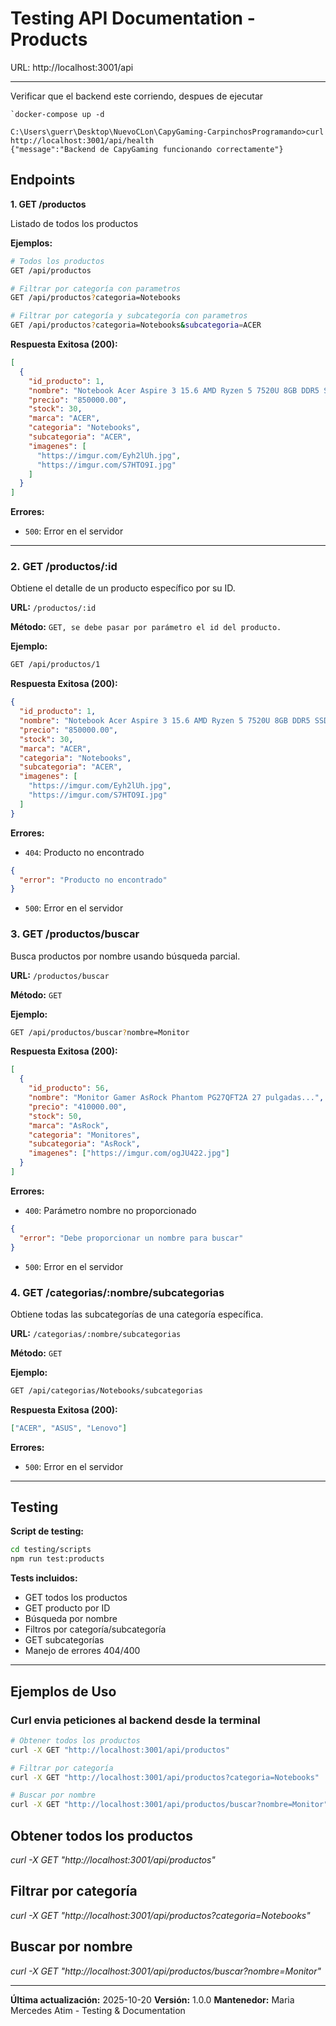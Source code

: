 # Testing API Documentation - Products

URL: http://localhost:3001/api

---

Verificar que el backend este corriendo, despues de ejecutar

```
`docker-compose up -d

C:\Users\guerr\Desktop\NuevoCLon\CapyGaming-CarpinchosProgramando>curl http://localhost:3001/api/health
{"message":"Backend de CapyGaming funcionando correctamente"}
```

## Endpoints

**1. GET /productos**

Listado de todos los productos

**Ejemplos:**

```bash
# Todos los productos
GET /api/productos

# Filtrar por categoría con parametros
GET /api/productos?categoria=Notebooks

# Filtrar por categoría y subcategoría con parametros
GET /api/productos?categoria=Notebooks&subcategoria=ACER
```

**Respuesta Exitosa (200):**

```json
[
  {
    "id_producto": 1,
    "nombre": "Notebook Acer Aspire 3 15.6 AMD Ryzen 5 7520U 8GB DDR5 SSD 512GB",
    "precio": "850000.00",
    "stock": 30,
    "marca": "ACER",
    "categoria": "Notebooks",
    "subcategoria": "ACER",
    "imagenes": [
      "https://imgur.com/Eyh2lUh.jpg",
      "https://imgur.com/S7HTO9I.jpg"
    ]
  }
]
```

**Errores:**

- `500`: Error en el servidor


---

### 2. GET /productos/:id

Obtiene el detalle de un producto específico por su ID.

**URL:** `/productos/:id`

**Método:** `GET, se debe pasar por parámetro el id del producto.`

**Ejemplo:**

```bash
GET /api/productos/1
```

**Respuesta Exitosa (200):**

```json
{
  "id_producto": 1,
  "nombre": "Notebook Acer Aspire 3 15.6 AMD Ryzen 5 7520U 8GB DDR5 SSD 512GB",
  "precio": "850000.00",
  "stock": 30,
  "marca": "ACER",
  "categoria": "Notebooks",
  "subcategoria": "ACER",
  "imagenes": [
    "https://imgur.com/Eyh2lUh.jpg",
    "https://imgur.com/S7HTO9I.jpg"
  ]
}
```


**Errores:**

- `404`: Producto no encontrado

```json
{
  "error": "Producto no encontrado"
}
```

- `500`: Error en el servidor

### 3. GET /productos/buscar

Busca productos por nombre usando búsqueda parcial.

**URL:** `/productos/buscar`

**Método:** `GET`

**Ejemplo:**

```bash
GET /api/productos/buscar?nombre=Monitor
```

**Respuesta Exitosa (200):**

```json
[
  {
    "id_producto": 56,
    "nombre": "Monitor Gamer AsRock Phantom PG27QFT2A 27 pulgadas...",
    "precio": "410000.00",
    "stock": 50,
    "marca": "AsRock",
    "categoria": "Monitores",
    "subcategoria": "AsRock",
    "imagenes": ["https://imgur.com/ogJU422.jpg"]
  }
]
```


**Errores:**

- `400`: Parámetro nombre no proporcionado

```json
{
  "error": "Debe proporcionar un nombre para buscar"
}
```

- `500`: Error en el servidor

### 4. GET /categorias/:nombre/subcategorias

Obtiene todas las subcategorías de una categoría específica.

**URL:** `/categorias/:nombre/subcategorias`

**Método:** `GET`

**Ejemplo:**

```bash
GET /api/categorias/Notebooks/subcategorias
```

**Respuesta Exitosa (200):**

```json
["ACER", "ASUS", "Lenovo"]
```


**Errores:**

- `500`: Error en el servidor

---

## Testing

**Script de testing:**

```bash
cd testing/scripts
npm run test:products
```

**Tests incluidos:**

- GET todos los productos
- GET producto por ID
- Búsqueda por nombre
- Filtros por categoría/subcategoría
- GET subcategorías
- Manejo de errores 404/400

---

## Ejemplos de Uso

### Curl envia peticiones al backend desde la terminal

```bash
# Obtener todos los productos
curl -X GET "http://localhost:3001/api/productos"

# Filtrar por categoría
curl -X GET "http://localhost:3001/api/productos?categoria=Notebooks"

# Buscar por nombre
curl -X GET "http://localhost:3001/api/productos/buscar?nombre=Monitor"
```



## Obtener todos los productos

*curl -X GET "http://localhost:3001/api/productos"*

## Filtrar por categoría

*curl -X GET "http://localhost:3001/api/productos?categoria=Notebooks"*


## Buscar por nombre

*curl -X GET "http://localhost:3001/api/productos/buscar?nombre=Monitor"*


---

**Última actualización:** 2025-10-20
**Versión:** 1.0.0
**Mantenedor:** Maria Mercedes Atim - Testing & Documentation
